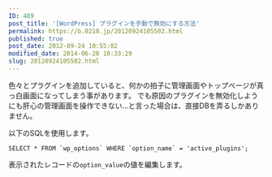 ```yaml
---
ID: 489
post_title: '[WordPress] プラグインを手動で無効にする方法'
permalink: https://b.0218.jp/20120924105502.html
published: true
post_date: 2012-09-24 10:55:02
modified_date: 2014-06-20 10:33:29
slug: 20120924105502.html
---
```

色々とプラグインを追加していると、何かの拍子に管理画面やトップページが真っ白画面になってしまう事があります。
でも原因のプラグインを無効化しようにも肝心の管理画面を操作できない…と言った場合は、直接DBを弄るしかありません。

<!--more-->

以下のSQLを使用します。

<pre><code class="language-sql">SELECT * FROM `wp_options` WHERE `option_name` = 'active_plugins';
</code></pre>

表示されたレコードの<code>option_value</code>の値を編集します。